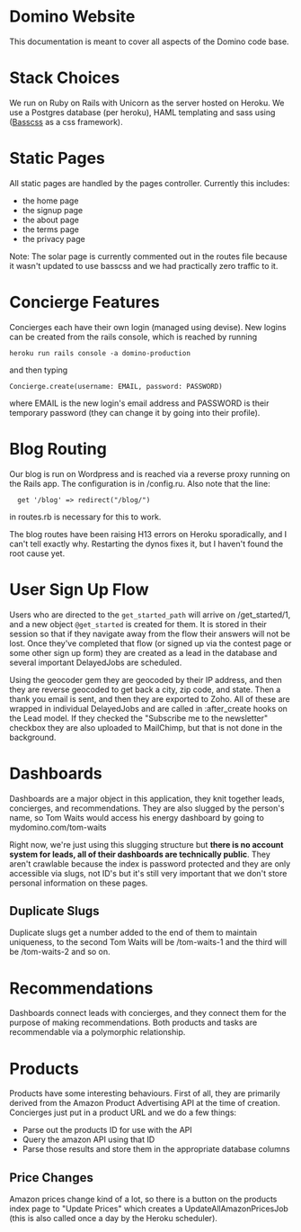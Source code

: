 Domino Website
==============
 This documentation is meant to cover all aspects of the Domino code base.

Stack Choices
==============
 We run on Ruby on Rails with Unicorn as the server hosted on Heroku. We use a Postgres database (per heroku), HAML templating and sass using ([Basscss](www.basscss.com) as a css framework).

Static Pages
============
 All static pages are handled by the pages controller. Currently this includes:
 * the home page
 * the signup page
 * the about page
 * the terms page
 * the privacy page

 Note: The solar page is currently commented out in the routes file because it wasn't updated to use basscss and we had practically zero traffic to it.

Concierge Features
==================
  Concierges each have their own login (managed using devise). New logins can be created from the rails console, which is reached by running

    heroku run rails console -a domino-production

and then typing

    Concierge.create(username: EMAIL, password: PASSWORD)

where EMAIL is the new login's email address and PASSWORD is their temporary password (they can change it by going into their profile).

Blog Routing
============

 Our blog is run on Wordpress and is reached via a reverse proxy running on the Rails app. The configuration is in /config.ru. Also note that the line:

      get '/blog' => redirect("/blog/")

in routes.rb is necessary for this to work.

The blog routes have been raising H13 errors on Heroku sporadically, and I can't tell exactly why. Restarting the dynos fixes it, but I haven't found the root cause yet.

User Sign Up Flow
=================

Users who are directed to the ``get_started_path`` will arrive on /get_started/1, and a new object ``@get_started`` is created for them. It is stored in their session so that if they navigate away from the flow their answers will not be lost. Once they've completed that flow (or signed up via the contest page or some other sign up form) they are created as a lead in the database and several important DelayedJobs are scheduled.

Using the geocoder gem they are geocoded by their IP address, and then they are reverse geocoded to get back a city, zip code, and state. Then a thank you email is sent, and then they are exported to Zoho. All of these are wrapped in individual DelayedJobs and are called in :after_create hooks on the Lead model. If they checked the "Subscribe me to the newsletter" checkbox they are also uploaded to MailChimp, but that is not done in the background.


Dashboards
==========

Dashboards are a major object in this application, they knit together leads, concierges, and recommendations. They are also slugged by the person's name, so Tom Waits would access his energy dashboard by going to mydomino.com/tom-waits

Right now, we're just using this slugging structure but **there is no account system for leads, all of their dashboards are technically public**. They aren't crawlable because the index is password protected and they are only accessible via slugs, not ID's but it's still very important that we don't store personal information on these pages.

Duplicate Slugs
---------------
 Duplicate slugs get a number added to the end of them to maintain uniqueness, to the second Tom Waits will be /tom-waits-1 and the third will be /tom-waits-2 and so on.

Recommendations
===============
 Dashboards connect leads with concierges, and they connect them for the purpose of making recommendations. Both products and tasks are recommendable via a polymorphic relationship.

Products
========
 Products have some interesting behaviours. First of all, they are primarily derived from the Amazon Product Advertising API at the time of creation. Concierges just put in a product URL and we do a few things:
  * Parse out the products ID for use with the API
  * Query the amazon API using that ID
  * Parse those results and store them in the appropriate database columns

Price Changes
-------------
Amazon prices change kind of a lot, so there is a button on the products index page to "Update Prices" which creates a UpdateAllAmazonPricesJob (this is also called once a day by the Heroku scheduler).
